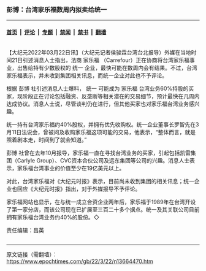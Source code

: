 ### 彭博：台湾家乐福数周内拟卖给统一

---

#### [首页](../../../..?n13664470) &nbsp;|&nbsp; [评论](../../../../../epoch-comment?n13664470) &nbsp;|&nbsp; [专题](../../../../../epoch-special?n13664470) &nbsp;|&nbsp; [禁闻](../../../../../epoch-news?n13664470) &nbsp;|&nbsp; [禁书](../../../../../books?n13664470) &nbsp;|&nbsp; [翻墙](https://github.com/gfw-breaker/nogfw/blob/master/README.md?n13664470)


<div class="column" id="artbody" itemprop="articleBody">
 <!-- article content begin -->
 <p>
  【大纪元2022年03月22日讯】（大纪元记者侯骏霖台湾台北报导）外媒在当地时间21日引述消息人士指出，法商
  <ok href="https://www.epochtimes.com/gb/tag/%E5%AE%B6%E4%B9%90%E7%A6%8F.html">
   家乐福
  </ok>
  （Carrefour）正在协商将台湾家乐福事业，出售给持有少数股权的
  <ok href="https://www.epochtimes.com/gb/tag/%E7%BB%9F%E4%B8%80.html">
   统一
  </ok>
  企业，最快可能在数周内会有结果。不过，台湾家乐福表示，并未收到集团相关讯息，而统一企业对此也不予评论。
 </p>
 <p>
  根据
  <ok href="https://www.epochtimes.com/gb/tag/%E5%BD%AD%E5%8D%9A.html">
   彭博
  </ok>
  社引述消息人士爆料，
  <ok href="https://www.epochtimes.com/gb/tag/%E7%BB%9F%E4%B8%80.html">
   统一
  </ok>
  可能成为
  <ok href="https://www.epochtimes.com/gb/tag/%E5%AE%B6%E4%B9%90%E7%A6%8F.html">
   家乐福
  </ok>
  台湾业务60%持股的买家，现阶段正在讨论包括融资、反垄断等相关潜在的交易细节，预计最快在几周内达成协议。消息人士说，尽管谈判仍在进行，但其他买家也对家乐福台湾业务感兴趣。
 </p>
 <p>
  统一持有台湾家乐福约40%股权，并拥有优先收购权。统一企业董事长罗智先在3月11日法说会，曾被问及收购家乐福这项可能的交易，他表示，“整体而言，就是照着剧本走，时间到了就会知道。”
 </p>
 <p>
  <ok href="https://www.epochtimes.com/gb/tag/%E5%BD%AD%E5%8D%9A.html">
   彭博
  </ok>
  社曾在去年10月报导，家乐福一直在寻找台湾业务的买家，引起包括凯雷集团（Carlyle Group）、CVC资本合伙公司及远东集团等公司的兴趣。消息人士表示，家乐福台湾事业的价值至少在19亿美元以上。
 </p>
 <p>
  对此，台湾家乐福对《大纪元时报》表示，目前尚未收到集团的相关讯息；统一企业也回应《大纪元时报》指出，对于外媒报导不予评论。
 </p>
 <p>
  家乐福网站也显示，在与统一成立合资企业两年后，家乐福于1989年在台湾开设了第一家分店，而该公司现在已扩展至三百二十多个据点。统一及其关联公司目前拥有家乐福台湾业务约40%的股份。◇
 </p>
 <p>
  责任编辑：昌英
 </p>
 <!-- article content end -->
</div>


---

原文链接（需翻墙）：https://www.epochtimes.com/gb/22/3/22/n13664470.htm
